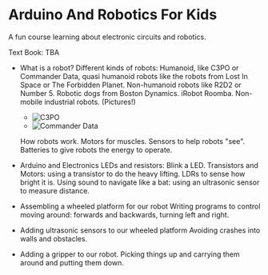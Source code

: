 # Arduino And Robotics For Kids

A fun course learning about electronic circuits and robotics.

Text Book: TBA

- What is a robot?
  Different kinds of robots: Humanoid, like C3PO or Commander Data, quasi 
  humanoid robots like the robots from Lost In Space or The Forbidden Planet.
  Non-humanoid robots like R2D2 or Number 5. Robotic dogs from Boston 
  Dynamics.  iRobot Roomba. Non-mobile industrial robots. (Pictures!)

  - ![C3PO](https://www.theoldrobots.com/images27/c3po_03.JPG)
  - ![Commander Data](https://i.stack.imgur.com/dxSQI.jpg)
  
  How robots work. Motors for muscles.  Sensors to help robots "see".  
  Batteries to give robots the energy to operate.
  
- Arduino and Electronics
  LEDs and resistors: Blink a LED.
  Transistors and Motors: using a transistor to do the heavy lifting.
  LDRs to sense how bright it is.
  Using sound to navigate like a bat: using an ultrasonic sensor to measure 
  distance. 

- Assembling a wheeled platform for our robot
  Writing programs to control moving around: forwards and backwards, 
    turning left and right.
    
- Adding ultrasonic sensors to our wheeled platform
  Avoiding crashes into walls and obstacles.
  
- Adding a gripper to our robot.
  Picking things up and carrying them around and putting them down. 
